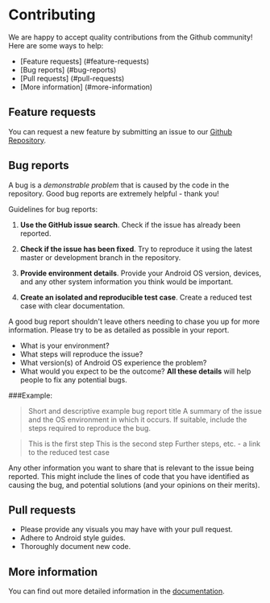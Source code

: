 # Contributing
We are happy to accept quality contributions from the Github community! Here are some ways to help:

- [Feature requests] (#feature-requests)
- [Bug reports] (#bug-reports)
- [Pull requests] (#pull-requests)
- [More information] (#more-information)

## Feature requests
You can request a new feature by submitting an issue to our [Github Repository][github].

## Bug reports
A bug is a *demonstrable problem* that is caused by the code in the repository. Good bug reports are extremely helpful - thank you!

Guidelines for bug reports:

1. **Use the GitHub issue search**. Check if the issue has already been reported.

2. **Check if the issue has been fixed**. Try to reproduce it using the latest master or development branch in the repository.

3. **Provide environment details**. Provide your Android OS version, devices, and any other system information you think would be important.

4. **Create an isolated and reproducible test case**. Create a reduced test case with clear documentation.

A good bug report shouldn't leave others needing to chase you up for more information. Please try to be as detailed as possible in your report.

* What is your environment?
* What steps will reproduce the issue?
* What version(s) of Android OS experience the problem?
* What would you expect to be the outcome?
**All these details** will help people to fix any potential bugs.

###Example:

>Short and descriptive example bug report title
>A summary of the issue and the OS environment in which it occurs. If suitable, include the steps required to reproduce the bug.

>This is the first step
This is the second step
Further steps, etc.
<url> - a link to the reduced test case

Any other information you want to share that is relevant to the issue being reported. This might include the lines of code that you have identified as causing the bug, and potential solutions (and your opinions on their merits).

## Pull requests
* Please provide any visuals you may have with your pull request.
* Adhere to Android style guides.
* Thoroughly document new code.

## More information
You can find out more detailed information in the [documentation][readme].



[github]: https://github.com/Hrily/TicTacToe
[readme]: https://github.com/Hrily/TicTacToe/blob/master/README.md
